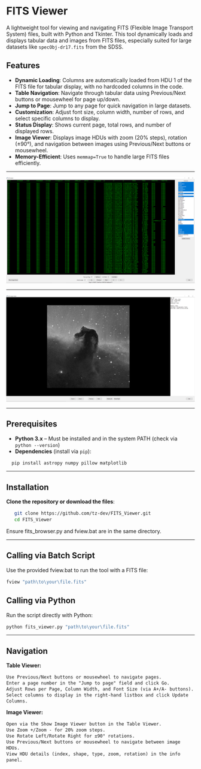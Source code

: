 # FITS Viewer

A lightweight tool for viewing and navigating FITS (Flexible Image Transport System) files, built with Python and Tkinter. This tool dynamically loads and displays tabular data and images from FITS files, especially suited for large datasets like `specObj-dr17.fits` from the SDSS.

## Features

- **Dynamic Loading**: Columns are automatically loaded from HDU 1 of the FITS file for tabular display, with no hardcoded columns in the code.
- **Table Navigation**: Navigate through tabular data using Previous/Next buttons or mousewheel for page up/down.
- **Jump to Page**: Jump to any page for quick navigation in large datasets.
- **Customization**: Adjust font size, column width, number of rows, and select specific columns to display.
- **Status Display**: Shows current page, total rows, and number of displayed rows.
- **Image Viewer**: Displays image HDUs with zoom (20% steps), rotation (±90°), and navigation between images using Previous/Next buttons or mousewheel.
- **Memory-Efficient**: Uses `memmap=True` to handle large FITS files efficiently.

---

![FITS Viewer Screenshot](img/screenshot_1.png)

---

![FITS Viewer Screenshot](img/screenshot_2.png)

---

## Prerequisites

- **Python 3.x** – Must be installed and in the system PATH (check via `python --version`)
- **Dependencies** (install via `pip`):

```bash
  pip install astropy numpy pillow matplotlib
```

---

## Installation

**Clone the repository or download the files**:
```bash
   git clone https://github.com/tz-dev/FITS_Viewer.git
   cd FITS_Viewer
```
Ensure fits_browser.py and fview.bat are in the same directory.

---

## Calling via Batch Script

Use the provided fview.bat to run the tool with a FITS file:
```bash
fview "path\to\your\file.fits"
```
## Calling via Python

Run the script directly with Python:
```bash
python fits_viewer.py "path\to\your\file.fits"
```

---

## Navigation

**Table Viewer:**

    Use Previous/Next buttons or mousewheel to navigate pages.
    Enter a page number in the "Jump to page" field and click Go.
    Adjust Rows per Page, Column Width, and Font Size (via A+/A- buttons).
    Select columns to display in the right-hand listbox and click Update Columns.

**Image Viewer:**

    Open via the Show Image Viewer button in the Table Viewer.
    Use Zoom +/Zoom - for 20% zoom steps.
    Use Rotate Left/Rotate Right for ±90° rotations.
    Use Previous/Next buttons or mousewheel to navigate between image HDUs.
    View HDU details (index, shape, type, zoom, rotation) in the info panel.
